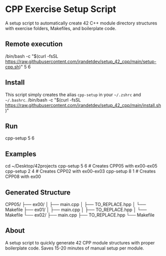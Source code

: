 # CPP Exercise Setup Script

A setup script to automatically create 42 C++ module directory structures with exercise folders, Makefiles, and boilerplate code.

## Remote execution
/bin/bash -c "$(curl -fsSL https://raw.githubusercontent.com/jrandetdev/setup_42_cpp/main/setup-cpp.sh)" 5 6

## Install

This script simply creates the alias `cpp-setup` in your `~/.zshrc` and `~/.bashrc`.
/bin/bash -c "$(curl -fsSL https://raw.githubusercontent.com/jrandetdev/setup_42_cpp/main/install.sh)"

## Run
cpp-setup 5 6

## Examples
cd ~/Desktop/42projects
cpp-setup 5 6    # Creates CPP05 with ex00-ex05
cpp-setup 2 4    # Creates CPP02 with ex00-ex03
cpp-setup 8 1    # Creates CPP08 with ex00

## Generated Structure
CPP05/
├── ex00/
│   ├── main.cpp
│   ├── TO_REPLACE.hpp
│   └── Makefile
├── ex01/
│   ├── main.cpp
│   ├── TO_REPLACE.hpp
│   └── Makefile
└── ex02/
├── main.cpp
├── TO_REPLACE.hpp
└── Makefile

## About

A setup script to quickly generate 42 CPP module structures with proper boilerplate code. Saves 15-20 minutes of manual setup per module.
